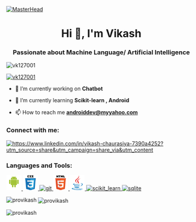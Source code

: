 
[![MasterHead](https://firebasestorage.googleapis.com/v0/b/flexi-coding.appspot.com/o/dempgi7-520f8d5f-63d4-4453-8822-dbc149ae27f8.gif?alt=media&token=91c0c7b2-93c3-4029-b011-1a8703c5730d)](https://rishavchanda.io)
<h1 align="center">Hi 👋, I'm Vikash</h1>
<h3 align="center">Passionate about Machine Language/ Artificial Intelligence</h3>

<p align="left"> <img src="https://media1.giphy.com/media/jBOOXxSJfG8kqMxT11/giphy.gif?cid=6c09b9525knqs0oxvwsbqxib50avkgikvvn75s3fnw9bq8zj&ep=v1_internal_gif_by_id&rid=giphy.gif" alt="vk127001" /> </p>

<p align="left"> <a href="https://github.com/ryo-ma/github-profile-trophy"><img src="https://github-profile-trophy.vercel.app/?username=provikash" alt="vk127001" /></a> </p>

- 🔭 I’m currently working on **Chatbot**

- 🌱 I’m currently learning **Scikit-learn , Android**

- 📫 How to reach me **androiddev@myyahoo.com**

<h3 align="left">Connect with me:</h3>
<p align="left">
<a href="https://www.linkedin.com/in/vikash-chaurasiya-7390a4252?utm_source=share&utm_campaign=share_via&utm_content" target="blank"><img align="center" src="https://raw.githubusercontent.com/rahuldkjain/github-profile-readme-generator/master/src/images/icons/Social/linked-in-alt.svg" alt="https://www.linkedin.com/in/vikash-chaurasiya-7390a4252?utm_source=share&utm_campaign=share_via&utm_content" height="30" width="40" /></a>
</p>

<h3 align="left">Languages and Tools:</h3>
<p align="left"> <a href="https://developer.android.com" target="_blank" rel="noreferrer"> <img src="https://raw.githubusercontent.com/devicons/devicon/master/icons/android/android-original-wordmark.svg" alt="android" width="40" height="40"/> </a> <a href="https://www.w3schools.com/css/" target="_blank" rel="noreferrer"> <img src="https://raw.githubusercontent.com/devicons/devicon/master/icons/css3/css3-original-wordmark.svg" alt="css3" width="40" height="40"/> </a> <a href="https://git-scm.com/" target="_blank" rel="noreferrer"> <img src="https://www.vectorlogo.zone/logos/git-scm/git-scm-icon.svg" alt="git" width="40" height="40"/> </a> <a href="https://www.w3.org/html/" target="_blank" rel="noreferrer"> <img src="https://raw.githubusercontent.com/devicons/devicon/master/icons/html5/html5-original-wordmark.svg" alt="html5" width="40" height="40"/> </a> <a href="https://www.java.com" target="_blank" rel="noreferrer"> <img src="https://raw.githubusercontent.com/devicons/devicon/master/icons/java/java-original.svg" alt="java" width="40" height="40"/> </a> <a href="https://scikit-learn.org/" target="_blank" rel="noreferrer"> <img src="https://upload.wikimedia.org/wikipedia/commons/0/05/Scikit_learn_logo_small.svg" alt="scikit_learn" width="40" height="40"/> </a> <a href="https://www.sqlite.org/" target="_blank" rel="noreferrer"> <img src="https://www.vectorlogo.zone/logos/sqlite/sqlite-icon.svg" alt="sqlite" width="40" height="40"/> </a> </p>

<p><img align="left" src="https://github-readme-stats.vercel.app/api/top-langs?username=provikash&show_icons=true&locale=en&layout=compact" alt="provikash" /></p>

<p>&nbsp;<img align="center" src="https://github-readme-stats.vercel.app/api?username=provikash&show_icons=true&locale=en" alt="provikash" /></p>

<p><img align="center" src="https://github-readme-streak-stats.herokuapp.com/?user=provikash&" alt="provikash" /></p>
